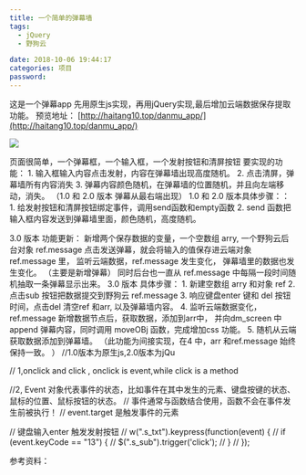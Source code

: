 ```yaml
---
title: 一个简单的弹幕墙
tags:
  - jQuery
  - 野狗云

date: 2018-10-06 19:44:17
categories: 项目
password:
---
```

这是一个弹幕app
先用原生js实现，再用jQuery实现,最后增加云端数据保存提取功能。
预览地址：
[http://haitang10.top/danmu_app/](http://haitang10.top/danmu_app/)

![](https://haitang10-blog.oss-cn-beijing.aliyuncs.com/%E5%BC%B9%E5%B9%95.JPG)


<!-- more -->

页面很简单，一个弹幕框，一个输入框，一个发射按钮和清屏按钮
要实现的功能：
            1. 输入框输入内容点击发射，内容在弹幕墙出现高度随机。
            2. 点击清屏，弹幕墙所有内容消失
            3. 弹幕内容颜色随机，在弹幕墙的位置随机，并且向左端移动，消失。
             （1.0 和 2.0 版本 弹幕从最右端出现）
1.0 和 2.0 版本具体步骤：：
            1. 给发射按钮和清屏按钮绑定事件，调用send函数和empty函数
            2. send 函数把输入框内容发送到弹幕墙里面，颜色随机，高度随机。

3.0 版本 功能更新：
            新增两个保存数据的变量，一个空数组 arry, 一个野狗云后台对象 ref.message
            点击发送弹幕，就会将输入的值保存进云端对象 ref.message 里，
            监听云端数据，ref.message 发生变化， 弹幕墙里的数据也发生变化。
            （主要是新增弹幕）
            同时后台也一直从 ref.message 中每隔一段时间随机抽取一条弹幕显示出来。
3.0 版本 具体步骤：
                1. 新建空数组 arry 和对象 ref
                2. 点击sub 按钮把数据提交到野狗云 ref.message
                3. 响应键盘enter 键和 del 按钮时间，点击del 清空ref 和arr,  以及弹幕墙内容。
                4. 监听云端数据变化，ref.message 新增数据节点后，获取数据，添加到arr中，
                  并向dm_screen 中append 弹幕内容，同时调用 moveOBj 函数，完成增加css 功能。
                5. 随机从云端获取数据添加到弹幕墙。
                （此功能为间接实现，在4 中，arr 和ref.message 始终保持一致。 ）
//1.0版本为原生js,2.0版本为jQu


// 1,onclick and click , onclick is event,while click is a method

//2, Event 对象代表事件的状态，比如事件在其中发生的元素、键盘按键的状态、鼠标的位置、鼠标按钮的状态。
//  事件通常与函数结合使用，函数不会在事件发生前被执行！
//  event.target 是触发事件的元素

// 键盘输入enter 触发发射按钮
// w(".s_txt").keypress(function(event) {
//   if (event.keyCode == "13") {
//     $(".s_sub").trigger('click');
//   }
// });



参考资料：